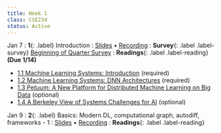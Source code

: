 ```yaml
---
title: Week 1
class: CSE234
status: Active
---
```


Jan 7
: **1**{: .label} Introduction
  : [Slides](assets/slides/) &#8226; [Recording]()
: **Survey**{: .label .label-survey} [Beginning of Quarter Survey](https://forms.gle/4fuE1HUFbd13NKbp7)
: **Readings**{: .label .label-reading} **(Due 1/14)**
  * [1.1 Machine Learning Systems: Introduction](https://mlsysbook.ai/contents/core/introduction/introduction.html) (required)
  * [1.2 Machine Learning Systems: DNN Architectures](https://mlsysbook.ai/contents/core/dnn_architectures/dnn_architectures.html#sec-deep-learning-primer-resource) (required)
  * [1.3 Petuum: A New Platform for Distributed Machine Learning on Big Data](https://arxiv.org/abs/1312.7651) (optional)
  * [1.4 A Berkeley View of Systems Challenges for AI](https://www2.eecs.berkeley.edu/Pubs/TechRpts/2017/EECS-2017-159.pdf) (optional)



Jan 9
: **2**{: .label} Basics: Modern DL, computational graph, autodiff, frameworks - 1
  : [Slides](assets/slides/) &#8226; [Recording]()
: **Readings**{: .label .label-reading}
